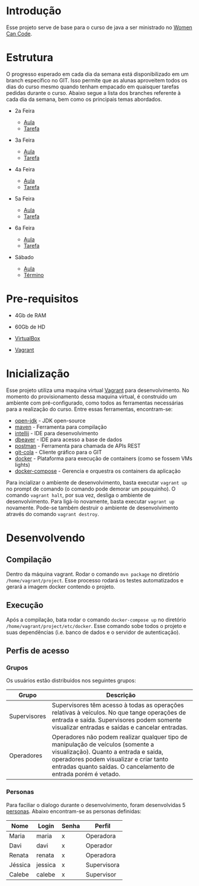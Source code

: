 
# Introdução

  

Esse projeto serve de base para o curso de java a ser ministrado no [Women Can Code](http://conteudo.sharerh.com/womencancodebrasil).

  

# Estrutura

  

O progresso esperado em cada dia da semana está disponibilizado em um branch especifico no GIT. Isso permite que as alunas aproveitem todos os dias do curso mesmo quando tenham empacado em quaisquer tarefas pedidas durante o curso. Abaixo segue a lista dos branches referente à cada dia da semana, bem como os principais temas abordados.

  

- 2a Feira
    -  [Aula](https://github.com/bsofiato/wcc-project/tree/master)
    -  [Tarefa](https://github.com/bsofiato/wcc-project/tree/tarefas/segunda)

- 3a Feira
    -  [Aula](https://github.com/bsofiato/wcc-project/tree/aulas/terca)
    -  [Tarefa](https://github.com/bsofiato/wcc-project/tree/tarefas/terca)

- 4a Feira

    -  [Aula](https://github.com/bsofiato/wcc-project/tree/aulas/quarta)
    -  [Tarefa](https://github.com/bsofiato/wcc-project/tree/tarefas/quarta)

- 5a Feira

    -  [Aula](https://github.com/bsofiato/wcc-project/tree/aulas/quinta)
    -  [Tarefa](https://github.com/bsofiato/wcc-project/tree/tarefas/quinta)

- 6a Feira

    -  [Aula](https://github.com/bsofiato/wcc-project/tree/aulas/sexta)
    -  [Tarefa](https://github.com/bsofiato/wcc-project/tree/tarefas/sexta)

- Sábado

    -  [Aula](https://github.com/bsofiato/wcc-project/tree/aulas/sabado)
    -  [Término](https://github.com/bsofiato/wcc-project/tree/termino)


# Pre-requisitos

  

- 4Gb de RAM

- 60Gb de HD

-  [VirtualBox](https://www.virtualbox.org/)

-  [Vagrant](https://www.vagrantup.com/)

  

# Inicialização

Esse projeto utiliza uma maquina virtual [Vagrant](https://www.vagrantup.com/) para desenvolvimento. No momento do provisionamento dessa maquina virtual, é construido um ambiente com pré-configurado, como todos as ferramentas necessárias para a realização do curso. Entre essas ferramentas, encontram-se:

-  [open-jdk](https://openjdk.java.net/) - JDK open-source
-  [maven](http://maven.apache.org/) - Ferramenta para compilação
-  [intellij](https://www.jetbrains.com/idea/) - IDE para desenvolvimento
-  [dbeaver](https://dbeaver.io/) - IDE para acesso a base de dados
-  [postman](https://www.postman.com/) - Ferramenta para chamada de APIs REST
-  [git-cola](https://git-cola.github.io/) - Cliente gráfico para o GIT
-  [docker](https://www.docker.com/) - Plataforma para execução de containers (como se fossem VMs lights)
-  [docker-compose](https://docs.docker.com/compose/) - Gerencia e orquestra os containers da aplicação


Para incializar o ambiente de desenvolvimento, basta executar `vagrant up` no prompt de comando (o comando pode demorar um pouquinho). O comando `vagrant halt`, por sua vez, desliga o ambiente de desenvolvimento. Para ligá-lo novamente, basta executar `vagrant up` novamente. Pode-se também destruir o ambiente de desenvolvimento através do comando `vagrant destroy`.

  

# Desenvolvendo

## Compilação

  

Dentro da máquina vagrant. Rodar o comando `mvn package` no diretório `/home/vagrant/project`. Esse processo rodará os testes automatizados e gerará a imagem docker contendo o projeto.

  

## Execução

  

Após a compilação, bata rodar o comando `docker-compose up` no diretório `/home/vagrant/project/etc/docker`. Esse comando sobe todos o projeto e suas dependências (i.e. banco de dados e o servidor de autenticação).

## Perfis de acesso

### Grupos

Os usuários estâo distribuidos nos seguintes grupos:

|Grupo| Descrição |
|--|--|
| Supervisores | Supervisores têm acesso à todas as operações relativas à veículos. No que tange operações de entrada e saída. Supervisores podem somente visualizar entradas e saídas e cancelar entradas. |
| Operadores | Operadores não podem realizar qualquer tipo de manipulação de veículos (somente a visualização). Quanto a entrada e saida, operadores podem visualizar e criar tanto entradas quanto saídas. O cancelamento de entrada porém é vetado. |

### Personas

Para faciliar o dialogo durante o desenvolvimento, foram desenvolvidas 5 [personas]([https://pt.wikipedia.org/wiki/Persona_(marketing)](https://pt.wikipedia.org/wiki/Persona_(marketing))). Abaixo encontram-se as personas definidas:

| Nome | Login | Senha | Perfil |
|--|--| -- | -- |
| Maria  | maria  | x  | Operadora |
| Davi| davi  | x  | Operador |
| Renata| renata  | x  | Operadora |
| Jéssica| jessica  | x  | Supervisora |
| Calebe| calebe  | x  | Supervisor |
